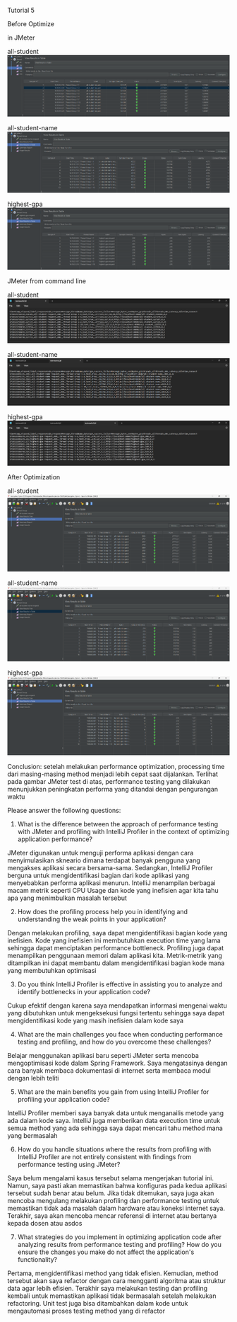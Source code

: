 Tutorial 5

Before Optimize

in JMeter


all-student
![img.png](img.png)



all-student-name
![img_1.png](img_1.png)



highest-gpa
![img_2.png](img_2.png)




JMeter from command line

all-student
![img_3.png](img_3.png)




all-student-name
![img_4.png](img_4.png)



highest-gpa
![img_5.png](img_5.png)



After Optimization

all-student
![img10.png](img10.png)


all-student-name
![img_11.png](img_11.png)


highest-gpa
![img_12.png](img_12.png)

Conclusion: setelah melakukan performance optimization, processing time dari masing-masing method menjadi lebih cepat saat 
dijalankan. Terlihat pada gambar JMeter test di atas, performance testing yang dilakukan menunjukkan peningkatan performa 
yang ditandai dengan pengurangan waktu


Please answer the following questions:
1. What is the difference between the approach of performance testing with JMeter and
profiling with IntelliJ Profiler in the context of optimizing application performance?

JMeter digunakan untuk menguji performa aplikasi dengan cara menyimulasikan skneario dimana terdapat banyak pengguna
yang mengakses aplikasi secara bersama-sama. Sedangkan, IntelliJ Profiler berguna untuk mengidentifikasi bagian dari kode 
aplikasi yang menyebabkan performa aplikasi menurun. IntelliJ menampilan berbagai macam metrik seperti CPU Usage dan kode yang
inefisien agar kita tahu apa yang menimbulkan masalah tersebut


2. How does the profiling process help you in identifying and understanding the weak points
   in your application?

Dengan melakukan profiling, saya dapat mengidentifikasi bagian kode yang inefisien. Kode yang inefisien ini membutuhkan 
execution time yang lama sehingga dapat menciptakan performance bottleneck. Profiling juga dapat menampilkan penggunaan memori
dalam aplikasi kita. Metrik-metrik yang ditampilkan ini dapat membantu dalam mengidentifikasi bagian kode mana yang membutuhkan
optimisasi


3. Do you think IntelliJ Profiler is effective in assisting you to analyze and identify
   bottlenecks in your application code?

Cukup efektif dengan karena saya mendapatkan informasi mengenai waktu yang dibutuhkan untuk mengeksekusi fungsi tertentu sehingga
saya dapat mengidentifikasi kode yang masih inefisien dalam kode saya


4. What are the main challenges you face when conducting performance testing and
   profiling, and how do you overcome these challenges?

Belajar menggunakan aplikasi baru seperti JMeter serta mencoba mengoptimisasi kode dalam
Spring Framework. Saya mengatasinya dengan cara banyak membaca dokumentasi di internet serta membaca modul
dengan lebih teliti



5. What are the main benefits you gain from using IntelliJ Profiler for profiling your
   application code?

IntelliJ Profiler memberi saya banyak data untuk menganailis metode yang ada dalam kode saya. IntelliJ
juga memberikan data execution time untuk semua method yang ada sehingga saya dapat mencari tahu method mana
yang bermasalah

6. How do you handle situations where the results from profiling with IntelliJ Profiler are not entirely consistent with findings from performance testing using JMeter?

Saya belum mengalami kasus tersebut selama mengerjakan tutorial ini. Namun, saya pasti akan memastikan bahwa konfiguras
pada kedua aplikasi tersebut sudah benar atau belum. Jika tidak ditemukan, saya juga akan mencoba mengulang melakukan profiling dan performance testing untuk 
memastikan tidak ada masalah dalam hardware atau koneksi internet saya. Terakhir, saya akan mencoba mencar referensi
di internet atau bertanya kepada dosen atau asdos


7. What strategies do you implement in optimizing application code after analyzing results
   from performance testing and profiling? How do you ensure the changes you make do
   not affect the application's functionality?

Pertama, mengidentifikasi method yang tidak efisien. Kemudian, method tersebut akan saya refactor dengan cara mengganti algoritma atau
struktur data agar lebih efisien. Terakhir saya melakukan testing dan profiling kembali untuk memastikan aplikasi tidak bermasalah
setelah melakukan refactoring. Unit test juga bisa ditambahkan dalam kode untuk mengautomasi proses testing method yang di refactor



